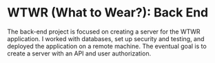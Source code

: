 # WTWR (What to Wear?): Back End
The back-end project is focused on creating a server for the WTWR application. I worked with databases, set up security and testing, and deployed the application on a remote machine. The eventual goal is to create a server with an API and user authorization.
